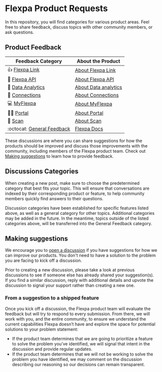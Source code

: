 # Flexpa Product Requests

In this repository, you will find categories for various product areas. Feel free to share feedback, discuss topics with other community members, or ask questions.

## Product Feedback

| **Feedback Category** | **About the Product** 	|
|---	|---	|
| 👍 [Flexpa Link](https://github.com/flexpa/community/discussions/categories/link) 	| [About Flexpa Link](https://www.flexpa.com/docs/tools/link) |
| 🚢 [Flexpa API](https://github.com/flexpa/community/discussions/categories/api) 	| [About Flexpa API](https://www.flexpa.com/docs/tools/api) |
| 🔁 [Data Analytics](https://github.com/flexpa/community/discussions/categories/data-analytics) 	| [About Data analytics](https://www.flexpa.com/docs/tools/data-analytics) |
| 🔎 [Connections](https://github.com/flexpa/community/discussions/categories/connections) 	| [About Connections](https://www.flexpa.com/docs/tools/connections) 	|
| 💻 [MyFlexpa](https://github.com/flexpa/community/discussions/categories/myflexpa) 	| [About MyFlexpa](https://www.flexpa.com/docs/tools/myflexpa) 	|
| 👩‍✈️ [Portal](https://github.com/flexpa/community/discussions/categories/portal)   	| [About Portal](https://www.flexpa.com/docs/tools/portal) 	|
| 🤖 [Scan](https://github.com/flexpa/community/discussions/categories/scan) 	| [About Scan](https://www.flexpa.com/docs/tools/scan) 	|
| :octocat: [General Feedback](https://github.com/flexpa/community/discussions/categories/general-feedback) 	| [Flexpa Docs](https://docs.github.com/en) |

These discussions are where you can share suggestions for how the products should be improved and discuss those improvements with the community, including members of the Flexpa product team. Check out [Making suggestions](#making-suggestions) to learn how to provide feedback.

## Discussions Categories
When creating a new post, make sure to choose the predetermined category that best fits your topic. This will ensure that conversations are indexed by their corresponding product or feature, to help community members quickly find answers to their questions.

 Discussion categories have been established for specific features listed above, as well as a general category for other topics. Additional categories may be added in the future. In the meantime, topics outside of the listed categories above, will be transferred into the General Feedback category. 

## Making suggestions

We encourage you to [open a discussion](https://github.com/flexpa/community/discussions) if you have suggestions for how we can improve our products. You don't need to have a solution to the problem you are facing to kick off a discussion. 

Prior to creating a new discussion, please take a look at previous discussions to see if someone else has already shared your suggestion(s). If you find a similar discussion, reply with additional details and upvote the discussion to signal your support rather than creating a new one.

### From a suggestion to a shipped feature

Once you kick off a discussion, the Flexpa product team will evaluate the feedback but will try to respond to every submission. From there, we will work with you, and the entire community, to ensure we understand the current capabilities Flexpa doesn’t have and explore the space for potential solutions to your problem statement:

- If the product team determines that we are going to prioritize a feature to solve the problem you've identified, we will signal that intent in the discussion and provide regular updates.
- If the product team determines that we will not be working to solve the problem you have identified, we may comment on the discussion describing our reasoning so our decisions can remain transparent.
